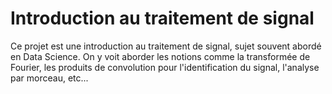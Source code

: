 # Introduction au traitement de signal

Ce projet est une introduction au traitement de signal, sujet souvent abordé en Data Science. On y voit aborder les notions comme la transformée de Fourier, les produits de convolution pour l'identification du signal, l'analyse par morceau, etc... 